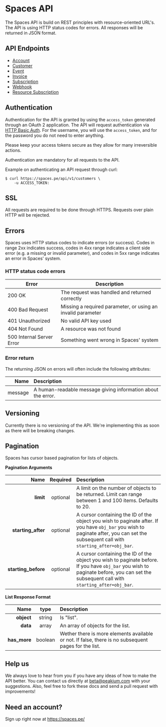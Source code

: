 Spaces API
===========

The Spaces API is build on REST principles with resource-oriented URL's. The API is using HTTP status codes for errors. All responses will be returned in JSON format.

API Endpoints
-------------
* [Account](/sections/account.md)
* [Customer](/sections/customer.md)
* [Event](/sections/event.md)
* [Invoice](/sections/invoice.md)
* [Subscription](/sections/subscription.md)
* [Webhook](/sections/webhook.md)
* [Resource Subscription](/sections/resource_subscription.md)

Authentication
--------------
Authentication for the API is granted by using the `access_token` generated through an OAuth 2 application. The API will request authentication via [HTTP Basic Auth](http://en.wikipedia.org/wiki/Basic_access_authentication). For the username, you will use the `access_token`, and for the password you do not need to enter anything.

Please keep your access tokens secure as they allow for many irreversible actions.

Authentication are mandatory for all requests to the API.

Example on authenticating an API request through curl:

	$ curl https://spaces.pe/api/v1/customers \
		-u ACCESS_TOKEN:

SSL
---
All requests are required to be done through HTTPS. Requests over plain HTTP will be rejected.

Errors
------
Spaces uses HTTP status codes to indicate errors (or success). Codes in range 2xx indicates success, codes in 4xx range indicates a client side error (e.g. a missing or invalid parameter), and codes in 5xx range indicates an error in Spaces' system.

### HTTP status code errors

Error | Description
---|---
200 OK | The request was handled and returned correctly
400 Bad Request | Missing a required parameter, or using an invalid parameter
401 Unauthorized | No valid API key used
404 Not Found | A resource was not found
500 Internal Server Error | Something went wrong in Spaces' system

### Error return
The returning JSON on errors will often include the following attributes:

Name | Description
--:|:--
message | A human-readable message giving information about the error.

Versioning
----------
Currently there is no versioning of the API. We're implementing this as soon as there will be breaking changes.

Pagination
----------
Spaces has cursor based pagination for lists of objects.

**Pagination Arguments**

Name | Required | Description
--:|:-:|:--
**limit** | optional | A limit on the number of objects to be returned. Limit can range between 1 and 100 items. Defaults to 20.
**starting_after** | optional | A cursor containing the ID of the object you wish to paginate after. If you have `obj_bar` you wish to paginate after, you can set the subsequent call with `starting_after=obj_bar`.
**starting_before** | optional | A cursor containing the ID of the object you wish to paginate before. If you have `obj_bar` you wish to paginate before, you can set the subsequent call with `starting_after=obj_bar`.

**List Response Format**

Name | type | Description
--:|:-:|:--
**object** | string | Is "list".
**data** | array | An array of objects for the list.
**has_more** | boolean | Wether there is more elements available or not. If false, there is no subsequent pages for the list.


Help us
-------
We always love to hear from you if you have any ideas of how to make the API better. You can contact us directly at <beta@peakium.com> with your suggestions. Also, feel free to fork these docs and send a pull request with improvements!	

Need an account?
----------------
Sign up right now at <https://spaces.pe/>
